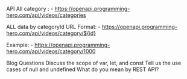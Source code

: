 API
All category : - https://openapi.programming-hero.com/api/videos/categories

ALL data by categoryId
URL Format: - https://openapi.programming-hero.com/api/videos/category/${id}

Example: - https://openapi.programming-hero.com/api/videos/category/1000

Blog Questions
Discuss the scope of var, let, and const
Tell us the use cases of null and undefined
What do you mean by REST API?
